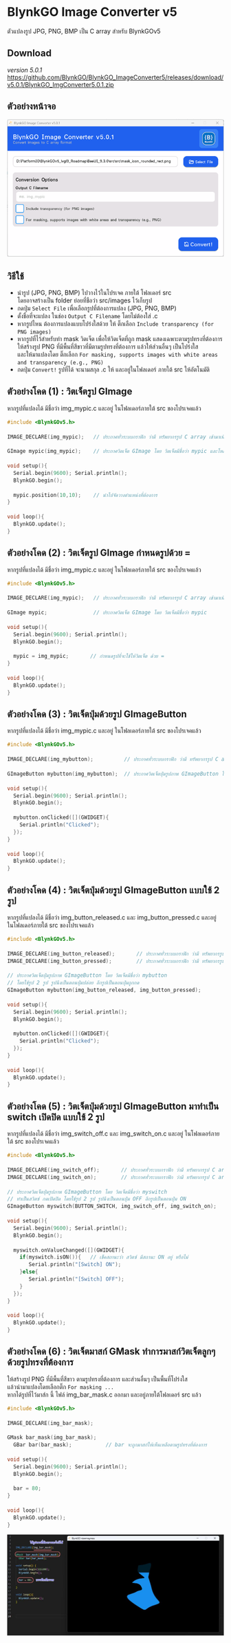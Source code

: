 # BlynkGO Image Converter v5
 ตัวแปลงรูป JPG, PNG, BMP เป็น C array สำหรับ BlynkGOv5  

## Download
*version 5.0.1*  
https://github.com/BlynkGO/BlynkGO_ImageConverter5/releases/download/v5.0.1/BlynkGO_ImgConverter5.0.1.zip
  
## ตัวอย่างหน้าจอ
![ตัวแปลงรูป](BlynkGO_ImageConverter5.png)


## วิธีใช้
- นำรูป (JPG, PNG, BMP) ไปวางไว้ในโปรเจค ภายใต้ โฟลเดอร์ src  
  โดยอาจสร้างเป็น folder ย่อยที่ชือว่า src/images ไว้เก็บรูป
- กดปุ่ม `Select File` เพื่อเลือกรูปที่ต้องการแปลง (JPG, PNG, BMP)
- ตั้งชื่อที่จะแปลง ในช่อง `Output C Filename` โดยไม่ต้องใส่ .c
- หากรูปไหน ต้องการแปลงแบบโปร่งใสด้วย ให้ ติ๊กเลือก `Include transparency (for PNG images)`
- หากรูปที่ไว้สำหรับทำ mask วิตเจ็ต เพื่อให้วิตเจ็ตที่ถูก mask แสดงเฉพาะตามรูปทรงที่ต้องการ  
  ให้สร้างรูป PNG ที่มีพื้นที่สีขาวที่มีตามรูปทรงที่ต้องการ แล้วให้ส่วนอื่นๆ เป็นโปร่งใส  
  และให้มาแปลงโดย ติ๊กเลือก `For masking, supports images with white areas and transparency (e.g., PNG)`  
- กดปุ่ม `Convert!`  รูปที่ได้ จะนามสกุล .c ให้ และอยู่ในโฟลเดอร์ ภายใต้ src ให้อัตโนมัติ

## ตัวอย่างโคด (1) : วิตเจ็ตรูป GImage 

หากรูปที่แปลงได้ มีชื่อว่า img_mypic.c และอยู่ ในโฟลเดอร์ภายใต้ src ของโปรเจคแล้ว

```c
#include <BlynkGOv5.h>

IMAGE_DECLARE(img_mypic);   // ประกาศทั่วระบบกราฟิก ว่ามี ทรัพยากรรูป C array เข้ามาเพิ่ม

GImage mypic(img_mypic);    // ประกาศวิตเจ็ต GImage โดย วิตเจ็ตมีชื่อว่า mypic และโหลดใช้รูปด้วย img_mypic

void setup(){
  Serial.begin(9600); Serial.println();
  BlynkGO.begin();

  mypic.position(10,10);    // นำไปจัดวางตำแหน่งที่ต้องการ
}

void loop(){
  BlynkGO.update();
}
```

## ตัวอย่างโคด (2) : วิตเจ็ตรูป GImage กำหนดรูปด้วย = 

หากรูปที่แปลงได้ มีชื่อว่า img_mypic.c และอยู่ ในโฟลเดอร์ภายใต้ src ของโปรเจคแล้ว

```c
#include <BlynkGOv5.h>

IMAGE_DECLARE(img_mypic);   // ประกาศทั่วระบบกราฟิก ว่ามี ทรัพยากรรูป C array เข้ามาเพิ่ม

GImage mypic;               // ประกาศวิตเจ็ต GImage โดย วิตเจ็ตมีชื่อว่า mypic

void setup(){
  Serial.begin(9600); Serial.println();
  BlynkGO.begin();

  mypic = img_mypic;       // กำหนดรูปที่จะใช้ให้วิตเจ็ต ด้วย =
}

void loop(){
  BlynkGO.update();
}
```


## ตัวอย่างโคด (3)  : วิตเจ็ตปุ่มด้วยรูป GImageButton 

หากรูปที่แปลงได้ มีชื่อว่า img_mypic.c และอยู่ ในโฟลเดอร์ภายใต้ src ของโปรเจคแล้ว

```c
#include <BlynkGOv5.h>

IMAGE_DECLARE(img_mybutton);          // ประกาศทั่วระบบกราฟิก ว่ามี ทรัพยากรรูป C array เข้ามาเพิ่ม

GImageButton mybutton(img_mybutton);  // ประกาศวิตเจ็ตปุ่มรูปภาพ GImageButton โดย วิตเจ็ตมีชื่อว่า mybutton โดยใช้รูป img_mybutton

void setup(){
  Serial.begin(9600); Serial.println();
  BlynkGO.begin();

  mybutton.onClicked([](GWIDGET){
    Serial.println("Clicked");
  });
}

void loop(){
  BlynkGO.update();
}
```

## ตัวอย่างโคด (4)  : วิตเจ็ตปุ่มด้วยรูป GImageButton แบบใช้ 2 รูป

หากรูปที่แปลงได้ มีชื่อว่า img_button_released.c  และ img_button_pressed.c และอยู่ ในโฟลเดอร์ภายใต้ src ของโปรเจคแล้ว

```c
#include <BlynkGOv5.h>

IMAGE_DECLARE(img_button_released);       // ประกาศทั่วระบบกราฟิก ว่ามี ทรัพยากรรูป C array เข้ามาเพิ่ม สำหรับใช้เป็นปุ่มขณะปล่อย
IMAGE_DECLARE(img_button_pressed);        // ประกาศทั่วระบบกราฟิก ว่ามี ทรัพยากรรูป C array เข้ามาเพิ่ม สำหรับใช้เป็นปุ่มขณะกด

// ประกาศวิตเจ็ตปุ่มรูปภาพ GImageButton โดย วิตเจ็ตมีชื่อว่า mybutton
// โดยใช้รูป 2 รูป รูปนึงเป็นตอนปุ่มปล่อย อีกรูปเป็นตอนปุ่มถูกกด
GImageButton mybutton(img_button_released, img_button_pressed);  

void setup(){
  Serial.begin(9600); Serial.println();
  BlynkGO.begin();

  mybutton.onClicked([](GWIDGET){
    Serial.println("Clicked");
  });
}

void loop(){
  BlynkGO.update();
}
```
  
## ตัวอย่างโคด (5) : วิตเจ็ตปุ่มด้วยรูป GImageButton มาทำเป็น switch เปิดปิด แบบใช้ 2 รูป

หากรูปที่แปลงได้ มีชื่อว่า img_switch_off.c  และ img_switch_on.c และอยู่ ในโฟลเดอร์ภายใต้ src ของโปรเจคแล้ว

```c
#include <BlynkGOv5.h>

IMAGE_DECLARE(img_switch_off);       // ประกาศทั่วระบบกราฟิก ว่ามี ทรัพยากรรูป C array เข้ามาเพิ่ม สำหรับใช้เป็นปุ่มขณะ OFF
IMAGE_DECLARE(img_switch_on);        // ประกาศทั่วระบบกราฟิก ว่ามี ทรัพยากรรูป C array เข้ามาเพิ่ม สำหรับใช้เป็นปุ่มขณะ ON

// ประกาศวิตเจ็ตปุ่มรูปภาพ GImageButton โดย วิตเจ็ตมีชื่อว่า myswitch
// ทำเป็นสวิตซ์ กดเปิดปิด โดยใช้รูป 2 รูป รูปนึงเป็นตอนปุ่ม OFF อีกรูปเป็นตอนปุ่ม ON
GImageButton myswitch(BUTTON_SWITCH, img_switch_off, img_switch_on);  

void setup(){
  Serial.begin(9600); Serial.println();
  BlynkGO.begin();

  myswitch.onValueChanged([](GWIDGET){
    if(myswitch.isON()){   // เช็คสถานะว่า สวิตซ์ มีสถานะ ON อยู่ หรือไม่
       Serial.println("[Switch] ON");
    }else{
       Serial.println("[Switch] OFF");
    }
  });
}

void loop(){
  BlynkGO.update();
}
```
  
## ตัวอย่างโคด (6) : วิตเจ็ตมาสก์ GMask ทำการมาสก์วิตเจ็ตลูกๆด้วยรูปทรงที่ต้องการ

ให้สร้างรูป PNG ที่มีพื้นที่สีขาว ตามรูปทรงที่ต้องการ และส่วนอื่นๆ เป็นพื้นที่โปร่งใส  
แล้วนำมาแปลงโดยเลือกติ๊ก `For masking ...`  
หากได้รูปที่ไว้มาส์ก นี้ ไฟล์ img_bar_mask.c ออกมา และอยู่ภายใต้โฟลเดอร์ src แล้ว  

```c
#include <BlynkGOv5.h>

IMAGE_DECLARE(img_bar_mask);

GMask bar_mask(img_bar_mask);
  GBar bar(bar_mask);           // bar จะถูกมาสก์ให้เห็นเหลือตามรูปทรงที่ต้องการ

void setup(){
  Serial.begin(9600); Serial.println();
  BlynkGO.begin();

  bar = 80;
}

void loop(){
  BlynkGO.update();
}
```
  
![มาสก์](GMask_example.jpg)  
  


